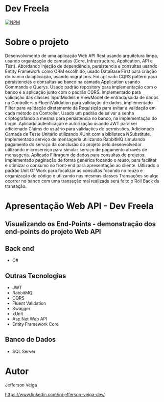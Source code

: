 # Dev Freela

[![NPM](https://img.shields.io/github/license/jehveiga/Blog-api)](https://github.com/jehveiga/dev-freela/blob/main/LICENSE)

# Sobre o projeto

Desenvolvimento de uma aplicação Web API Rest usando arquitetura limpa, usando organização de camadas (Core, Infrastructure, Application, API e Test).
Abordando injeção de dependência, persistencia e consultas usando Entity Framework como ORM escolhido, usado DataBase First para criação do banco da aplicação, usando migrations.
Foi aplicado CQRS pattern para persistencias e consultas ao banco na camada Application usando Commands e Querys.
Usado padrão repository para implementação com o banco e a aplicação junto com o padrão CQRS.
Implementado para validação das classes InputModels e ViewModel de entrada/saida de dados na Controllers o FluentValidation para validação de dados, implementado Filter para validação diretamente da Requisição para evitar a validação em cada método da Controller.
Usado um padrão de salvar a senha criptografando a mesma para persistencia no banco, na implementaçào do Login.
Aplicado autenticação e autorização usando JWT para ser adicionado Claims do usuário para validações de permissões.
Adicionado Camada de Teste Unitário utilizando XUnit com a biblioteca NSubstitute.
Implementado serviço de mensageria utilizando RabbitMQ simulando pagamento do serviço da conclusão do projeto pelo desenvolvedor utilizando microserviço para simular serviço de pagamento através de mensageria.
Aplicado Filtragem de dados para consultas de projetos.
Implementado paginação de forma genérica focando o reuso, para facilitar e otimizar o consumo no front-end para apresentação ao cliente.
Uitlizado o padrão Unit Of Work para focalizar as consultas focando no reuzo e organização do código e utlizando nas mesmas classes Transações se algo ocorrer no banco com uma transação mal realizada será feito o Roll Back da transação.

# Apresentação Web API - Dev Freela

## Visualizando os End-Points - demonstração dos end-points do projeto Web API


## Back end

- C#

## Outras Tecnologias

- JWT
- RabbitMQ
- CQRS
- Fluent Validation
- Swagger
- xUnit
- Asp.Net Web API
- Entity Framework Core

## Banco de Dados

- SQL Server

# Autor 

Jefferson Veiga

https://www.linkedin.com/in/jefferson-veiga-dev/
